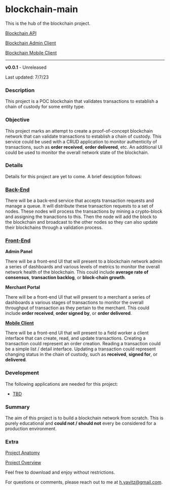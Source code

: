 # blockchain-main

This is the hub of the blockchain project.

[Blockchain API](https://github.com/hunteryavitz/blockchain-api)

[Blockchain Admin Client](https://github.com/hunteryavitz/blockchain-client-admin)

[Blockchain Mobile Client](https://github.com/hunteryavitz/blockchain-client-mobile)

---

**v0.0.1** - Unreleased

Last updated: 7/7/23

### Description
This project is a POC blockchain that validates transactions to establish a chain of custody for some entity type.

### Objective
This project marks an attempt to create a proof-of-concept blockchain network that can validate transactions to establish a chain of custody.  This service could be used with a CRUD application to monitor authenticity of transactions, such as **order received**, **order delivered**, etc.  An additional UI could be used to monitor the overall network state of the blockchain.

### Details
Details for this project are yet to come.  A brief desciption follows:

### [Back-End]()

There will be a back-end service that accepts transaction requests and manage a queue.  It will distribute these transaction requests to a set of nodes.  These nodes will process the transactions by mining a crypto-block and assigning the tranactions to this.  Then the node will add the block to the blockchain and broadcast to the other nodes so they can also update their blockchains through a validation process.

### [Front-End]()

**Admin Panel**

There will be a front-end UI that will present to a blockchain network admin a series of dashboards and various levels of metrics to monitor the overall network health of the blockchain.  This could include **average rate of consensus**, **transaction backlog**, or **block-chain growth**.

**Merchant Portal**

There will be a front-end UI that will present to a merchant a series of dashboards a various stages of transactions to monitor the overall throughput of transaction as they pertain to the merchant.  This could include **order received**, **order signed by**, or **order delivered**.

**[Mobile Client]()**

There will be a front-end UI that will present to a field worker a client interface that can create, read, and update transactions.  Creating a transaction could represent an order creation.  Reading a transaction could be a simple list / detail interface.  Updating a transaction could represent changing status in the chain of custody, such as **received**, **signed for**, or **delivered**.

### Development

The following applications are needed for this project:

- [TBD]()

### Summary
The aim of this project is to build a blockchain network from scratch.  This is purely educational and **could not / should not** every be considered for a production environment.

### Extra

[Project Anatomy]()

[Project Overview]()

Feel free to download and enjoy without restrictions.

For questions or comments, please reach out to me at [h.yavitz@gmail.com](mailto:h.yavitz@gmail.com).

